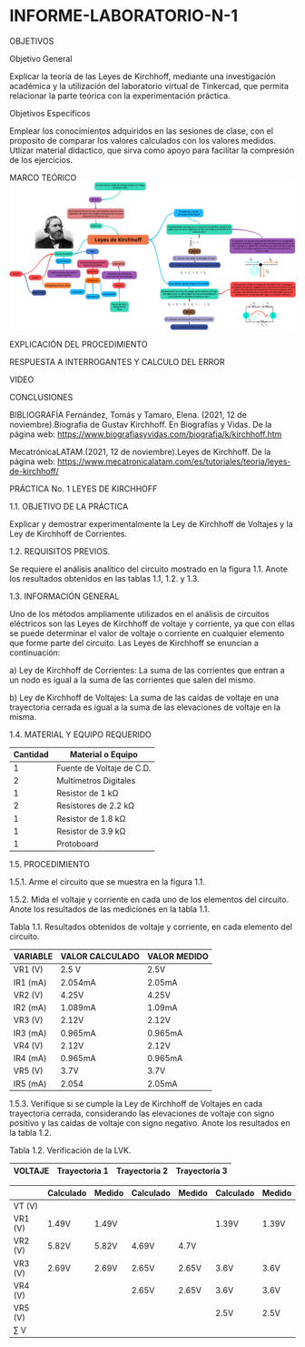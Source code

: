 # INFORME-LABORATORIO-N-1
OBJETIVOS

Objetivo General

Explicar la teoría de las Leyes de Kirchhoff, mediante una investigación académica y la utilización del laboratorio virtual de Tinkercad, que permita 
relacionar la parte teórica con la experimentación práctica.


Objetivos Específicos

Emplear los conocimientos adquiridos en las sesiones de clase, con el proposito de comparar los valores calculados con los valores medidos.
Utlizar material didactico, que sirva como apoyo para facilitar la compresión de los ejercicios. 


MARCO TEÓRICO
![](https://github.com/BENLLAMIN69/INFORME-LABORATORIO-N-1/blob/main/Ima/png%20(1).png)

EXPLICACIÓN DEL PROCEDIMIENTO

RESPUESTA A INTERROGANTES Y CALCULO DEL ERROR

VIDEO

CONCLUSIONES

BIBLIOGRAFÍA
Fernández, Tomás y Tamaro, Elena. (2021, 12 de noviembre).Biografia de Gustav Kirchhoff. En Biografías y Vidas. De la página web: https://www.biografiasyvidas.com/biografia/k/kirchhoff.htm

MecatrónicaLATAM.(2021, 12 de noviembre).Leyes de Kirchhoff. De la página web: https://www.mecatronicalatam.com/es/tutoriales/teoria/leyes-de-kirchhoff/

PRÁCTICA No. 1 LEYES DE KIRCHHOFF

1.1. OBJETIVO DE LA PRÁCTICA

Explicar y demostrar experimentalmente la Ley de Kirchhoff de Voltajes y la Ley de
Kirchhoff de Corrientes.

1.2. REQUISITOS PREVIOS.

Se requiere el análisis analítico del circuito mostrado en la figura 1.1. Anote los resultados
obtenidos en las tablas 1.1, 1.2. y 1.3.

1.3. INFORMACIÓN GENERAL

Uno de los métodos ampliamente utilizados en el análisis de circuitos eléctricos son
las Leyes de Kirchhoff de voltaje y corriente, ya que con ellas se puede determinar el
valor de voltaje o corriente en cualquier elemento que forme parte del circuito. Las Leyes
de Kirchhoff se enuncian a continuación:


a) Ley de Kirchhoff de Corrientes: La suma de las corrientes que entran a un
nodo es igual a la suma de las corrientes que salen del mismo.


b) Ley de Kirchhoff de Voltajes: La suma de las caídas de voltaje en una
trayectoria cerrada es igual a la suma de las elevaciones de voltaje en la
misma.


1.4. MATERIAL Y EQUIPO REQUERIDO


|Cantidad| Material o Equipo|
|--------|------------------|
|1 |Fuente de Voltaje de C.D.|
|2 |Multímetros Digitales|
|1| Resistor de 1 kΩ|
|2 |Resistores de 2.2 kΩ|
|1 |Resistor de 1.8 kΩ|
|1 |Resistor de 3.9 kΩ|
|1 |Protoboard|

1.5. PROCEDIMIENTO

1.5.1. Arme el circuito que se muestra en la figura 1.1.

1.5.2. Mida el voltaje y corriente en cada uno de los elementos del circuito. Anote los
resultados de las mediciones en la tabla 1.1.

Tabla 1.1. Resultados obtenidos de voltaje y corriente, en cada elemento del circuito.

|VARIABLE| VALOR CALCULADO| VALOR MEDIDO|
|---------|---------------|-------------|
|VR1 (V)|2.5 V|2.5V|
|IR1 (mA)|2.054mA|2.05mA|
|VR2 (V)|4.25V|4.25V|
|IR2 (mA)|1.089mA|1.09mA|
|VR3 (V)|2.12V|2.12V|
|IR3 (mA)|0.965mA|0.965mA|
|VR4 (V)|2.12V|2.12V|
|IR4 (mA)|0.965mA|0.965mA|
|VR5 (V)|3.7V|3.7V|
|IR5 (mA)|2.054|2.05mA|

1.5.3. Verifique si se cumple la Ley de Kirchhoff de Voltajes en cada trayectoria cerrada,
considerando las elevaciones de voltaje con signo positivo y las caídas de voltaje con
signo negativo. Anote los resultados en la tabla 1.2.

Tabla 1.2. Verificación de la LVK.

|VOLTAJE|Trayectoria 1| Trayectoria 2| Trayectoria 3|
|-------|-------------|--------------|--------------|

||Calculado| Medido| Calculado |Medido| Calculado| Medido|
|-|---------|------|-----------|-------|----------|-------|
|VT (V)||||||||
|VR1 (V)|1.49V|1.49V|||1.39V|1.39V|
|VR2 (V)|5.82V|5.82V|4.69V|4.7V|||
|VR3 (V)|2.69V|2.69V|2.65V|2.65V|3.6V|3.6V|
|VR4 (V)|||2.65V|2.65V|3.6V|3.6V|
|VR5 (V)|||||2.5V|2.5V|
|∑ V|||||


